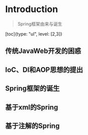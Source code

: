 # Introduction
> Spring框架由来与诞生 

[toc]{type: "ul", level: [2,3]}

## 传统JavaWeb开发的困惑
## IoC、DI和AOP思想的提出
## Spring框架的诞生
## 基于xml的Spring
## 基于注解的Spring